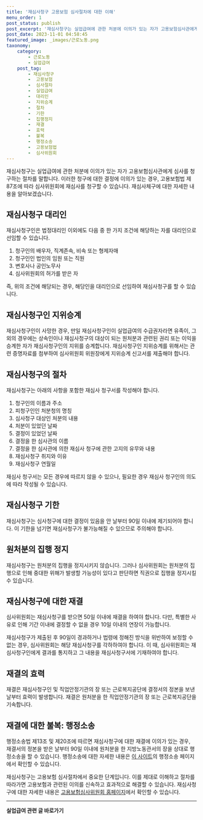 ```yaml
---
title: '재심사청구 고용보험 심사절차에 대한 이해'
menu_order: 1
post_status: publish
post_excerpt: '재심사청구는 실업급여에 관한 처분에 이의가 있는 자가 고용보험심사관에게 심사를 청구하는 절차를 말합니다. 이러한 청구에 대한 결정에 이의가 있는 경우, 고용보험법 제87조에 따라 심사위원회에 재심사를 청구할 수 있습니다. 재심사체구에 대한 자세한 내용을 알아보겠습니다.'
post_date: 2023-11-01 04:58:45
featured_image: _images/근로노동.png
taxonomy:
    category:
        - 근로노동
        - 실업급여
    post_tag:
        - 재심사청구
        -  고용보험
        -  심사절차
        -  실업급여
        -  대리인
        -  지위승계
        -  절차
        -  기한
        -  집행정지
        -  재결
        -  효력
        -  불복
        -  행정소송
        -  고용보험법
        -  심사위원회
---
```




재심사청구는 실업급여에 관한 처분에 이의가 있는 자가 고용보험심사관에게 심사를 청구하는 절차를 말합니다. 이러한 청구에 대한 결정에 이의가 있는 경우, 고용보험법 제87조에 따라 심사위원회에 재심사를 청구할 수 있습니다. 재심사체구에 대한 자세한 내용을 알아보겠습니다.

## 재심사청구 대리인

재심사청구인은 법정대리인 이외에도 다음 중 한 가지 조건에 해당하는 자를 대리인으로 선임할 수 있습니다.

1. 청구인의 배우자, 직계존속, 비속 또는 형제자매
2. 청구인인 법인의 임원 또는 직원
3. 변호사나 공인노무사
4. 심사위원회의 허가를 받은 자

즉, 위의 조건에 해당되는 경우, 해당인을 대리인으로 선임하여 재심사청구를 할 수 있습니다.

## 재심사청구인 지위승계

재심사청구인이 사망한 경우, 만일 재심사청구인이 실업급여의 수급권자라면 유족이, 그 외의 경우에는 상속인이나 재심사청구의 대상이 되는 원처분과 관련된 권리 또는 이익을 승계한 자가 재심사청구인의 지위를 승계합니다. 재심사청구인 지위승계를 위해서는 관련 증명자료를 첨부하여 심사위원회 위원장에게 지위승계 신고서를 제출해야 합니다.

## 재심사청구의 절차

재심사청구는 아래의 사항을 포함한 재심사 청구서를 작성해야 합니다.

1. 청구인의 이름과 주소
2. 피청구인인 처분청의 명칭
3. 심사청구 대상인 처분의 내용
4. 처분이 있었던 날짜
5. 결정이 있었던 날짜
6. 결정을 한 심사관의 이름
7. 결정을 한 심사관에 의한 재심사 청구에 관한 고지의 유무와 내용
8. 재심사청구 취지와 이유
9. 재심사청구 연월일

재심사 청구서는 모든 경우에 따르지 않을 수 있으나, 필요한 경우 재심사 청구인의 의도에 따라 작성될 수 있습니다.

## 재심사청구 기한

재심사청구는 심사청구에 대한 결정이 있음을 안 날부터 90일 이내에 제기되어야 합니다. 이 기한을 넘기면 재심사청구가 불가능해질 수 있으므로 주의해야 합니다.

## 원처분의 집행 정지

재심사청구는 원처분의 집행을 정지시키지 않습니다. 그러나 심사위원회는 원처분의 집행으로 인해 중대한 위해가 발생할 가능성이 있다고 판단하면 직권으로 집행을 정지시킬 수 있습니다.

## 재심사청구에 대한 재결

심사위원회는 재심사청구를 받으면 50일 이내에 재결을 하여야 합니다. 다만, 특별한 사유로 인해 기간 이내에 결정할 수 없을 경우 10일 이내의 연장이 가능합니다.

재심사청구가 제출된 후 90일이 경과하거나 법령에 정해진 방식을 위반하여 보정할 수 없는 경우, 심사위원회는 해당 재심사청구를 각하하여야 합니다. 이 때, 심사위원회는 재심사청구인에게 결과를 통지하고 그 내용을 재심사청구서에 기재하여야 합니다.

## 재결의 효력

재결은 재심사청구인 및 직업안정기관의 장 또는 근로복지공단에 결정서의 정본을 보낸 날부터 효력이 발생합니다. 재결은 원처분을 한 직업안정기관의 장 또는 근로복지공단을 기속합니다.

## 재결에 대한 불복: 행정소송

행정소송법 제13조 및 제20조에 따르면 재심사청구에 대한 재결에 이의가 있는 경우, 재결서의 정본을 받은 날부터 90일 이내에 원처분을 한 지방노동관서의 장을 상대로 행정소송을 할 수 있습니다. 행정소송에 대한 자세한 내용은 [이 사이트](https://uknowlaw.com/)의 행정소송 페이지에서 확인할 수 있습니다.

재심사청구는 고용보험 심사절차에서 중요한 단계입니다. 이를 제대로 이해하고 절차를 따라가면 고용보험과 관련된 이의를 신속하고 효과적으로 해결할 수 있습니다. 재심사청구에 대한 자세한 내용은 [고용보험심사위원회 홈페이지](http://www.employment.go.kr/portal/index.do)에서 확인할 수 있습니다.
<!-- wp:separator -->
<hr class="wp-block-separator has-alpha-channel-opacity"/>
<!-- /wp:separator -->

<!-- wp:group {"backgroundColor":"base","layout":{"type":"constrained"}} -->
<div class="wp-block-group has-base-background-color has-background"><!-- wp:paragraph {"align":"center","fontSize":"medium"} -->
<p class="has-text-align-center has-large-font-size"><strong>실업급여 관련 글 바로가기</strong></p>
<!-- /wp:paragraph -->


<!-- wp:latest-posts
{"categories":[{"id":10977,"count":19,"description":"","link":"https://uknowlaw.com/category/%ec%8b%a4%ec%97%85%ea%b8%89%ec%97%ac/","name":"실업급여","slug":"실업급여","taxonomy":"category","parent":0,"meta":[],"_links":{"self":[{"href":"https://uknowlaw.com/wp-json/wp/v2/categories/10977"}],"collection":[{"href":"https://uknowlaw.com/wp-json/wp/v2/categories"}],"about":[{"href":"https://uknowlaw.com/wp-json/wp/v2/taxonomies/category"}],"wp:post_type":[{"href":"https://uknowlaw.com/wp-json/wp/v2/posts?categories=10977"}],"curies":[{"name":"wp","href":"https://api.w.org/{rel}","templated":true}]}}],"postsToShow":100,"excerptLength":28,"postLayout":"grid","columns":2,"featuredImageAlign":"left","featuredImageSizeSlug":"large","fontSize":"small"} /--></div>
<!-- /wp:group -->